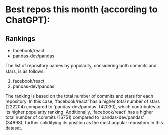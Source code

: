 # Best repos this month (according to ChatGPT):
## Rankings
- facebook/react
- pandas-dev/pandas

The list of repository names by popularity, considering both commits and stars, is as follows:
1. facebook/react
2. pandas-dev/pandas

The ranking is based on the total number of commits and stars for each repository. In this case, 'facebook/react' has a higher total number of stars (222204) compared to 'pandas-dev/pandas' (42030), which contributes to its higher popularity ranking. Additionally, 'facebook/react' has a higher total number of commits (16751) compared to 'pandas-dev/pandas' (34898), further solidifying its position as the most popular repository in this dataset.